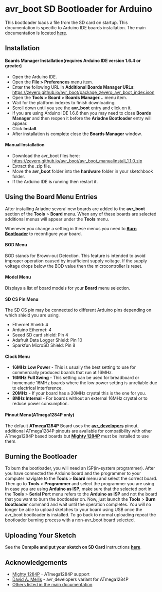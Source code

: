 avr_boot SD Bootloader for Arduino
==========

This bootloader loads a file from the SD card on startup. This documentation is specific to Arduino IDE boards installation. The main documentation is located [here](https://github.com/zevero/avr_boot).


## Installation
#### Boards Manager Installation(requires Arduino IDE version 1.6.4 or greater)
- Open the Arduino IDE.
- Open the **File > Preferences** menu item.
- Enter the following URL in **Additional Boards Manager URLs**: https://zevero.github.io/avr_boot/package_zevero_avr_boot_index.json
- Open the **Tools > Board > Boards Manager...** menu item.
- Wait for the platform indexes to finish downloading.
- Scroll down until you see the **avr_boot** entry and click on it.
- If you are using Arduino IDE 1.6.6 then you may need to close **Boards Manager** and then reopen it before the **Ariadne Bootloader** entry will appear.
- Click **Install**.
- After installation is complete close the **Boards Manager** window.

#### Manual Installation
- Download the avr_boot files here: https://zevero.github.io/avr_boot/avr_boot_manualinstall_1.1.0.zip
- Extract the .zip file.
- Move the **avr_boot** folder into the **hardware** folder in your sketchbook folder.
- If the Arduino IDE is running then restart it.

<a id="menus"></a>
## Using the Board Menu Entries
After installing Ariadne several new boards are added to the **avr_boot** section of the **Tools** > **Board** menu. When any of these boards are selected additional menus will appear under the **Tools** menu.

Whenever you change a setting in these menus you need to **[Burn Bootloader](#burn)** to reconfigure your board.

#### BOD Menu
BOD stands for Brown-out Detection. This feature is intended to avoid improper operation caused by insufficient supply voltage. If the supply voltage drops below the BOD value then the microcontroller is reset.

#### Model Menu
Displays a list of board models for your **Board** menu selection.

#### SD CS Pin Menu
The SD CS pin may be connected to different Arduino pins depending on which shield you are using.
- Ethernet Shield: 4
- Arduino Ethernet: 4
- Seeed SD card shield: Pin 4
- Adafruit Data Logger Shield: Pin 10
- Sparkfun MicroSD Shield: Pin 8

#### Clock Menu
- **16MHz Low Power** - This is usually the best setting to use for commercially produced boards that run at 16MHz.
- **16MHz Full Swing** - This setting can be used for breadboard or homemade 16MHz boards where the low power setting is unreliable due to electrical interference.
- **20MHz** - If your board has a 20MHz crystal this is the one for you.
- **8MHz Internal** - For boards without an external 16MHz crystal or to reduce power consumption.

#### Pinout Menu(ATmega1284P only)
The default **ATmega1284P** Board uses the **[avr_developers](https://github.com/JChristensen/mighty-1284p/blob/v1.6.3/avr/variants/avr_developers/pins_arduino.h)** pinout, additional ATmega1284P pinouts are available for compatibility with other ATmega1284P based boards but **[Mighty 1284P](https://github.com/JChristensen/mighty-1284p/tree/v1.6.3)** must be installed to use them.


<a id="burn"></a>
## Burning the Bootloader
To burn the bootloader, you will need an ISP(in-system programmer). After you have connected the Arduino board and the programmer to your computer navigate to the **Tools** > **Board** menu and select the correct board. Then go to **Tools** > **Programmer** and select the programmer you are using. In case you are using **Arduino as ISP**, make sure that the selected port in the **Tools** > **Serial Port** menu refers to the **Arduino as ISP** and not the board that you want to burn the bootloader on. Now, just launch the **Tools** > **Burn Bootloader** command and wait until the operation completes. You will no longer be able to upload sketches to your board using USB once the avr_boot bootloader is installed. To go back to normal uploading repeat the bootloader burning process with a non-avr_boot board selected.


<a id="upload"></a>
## Uploading Your Sketch
See the **Compile and put your sketch on SD Card** instructions **[here](https://github.com/zevero/avr_boot)**.


<a id="acknowledgements"></a>
## Acknowledgements
- [Mighty 1284P](https://github.com/JChristensen/mighty-1284p) - ATmega1284P support
- [David A. Mellis](https://github.com/damellis) - avr_developers variant for ATmega1284P
- [Others listed in the main documentation](https://github.com/zevero/avr_boot)

